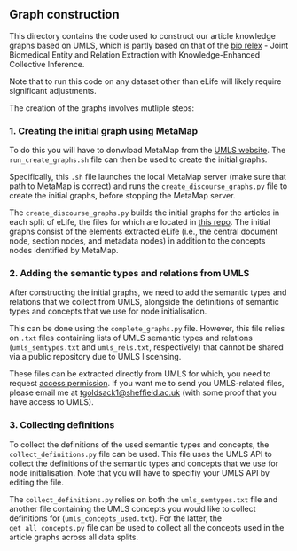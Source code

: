## Graph construction

This directory contains the code used to construct our article knowledge graphs based on UMLS, which is partly based on that of the [bio relex](https://github.com/laituan245/bio_relex) - Joint Biomedical Entity and Relation Extraction with Knowledge-Enhanced Collective Inference.

Note that to run this code on any dataset other than eLife will likely require significant adjustments.

The creation of the graphs involves mutliple steps:

### 1. Creating the initial graph using MetaMap

To do this you will have to donwload MetaMap from the [UMLS website](https://lhncbc.nlm.nih.gov/ii/tools/MetaMap/documentation/Installation.html). The `run_create_graphs.sh` file can then be used to create the initial graphs.

Specifically, this `.sh` file launches the local MetaMap server (make sure that path to MetaMap is correct) and runs the `create_discourse_graphs.py` file to create the initial graphs, before stopping the MetaMap server.

The `create_discourse_graphs.py` builds the initial graphs for the articles in each split of eLife, the files for which are located in [this repo](https://github.com/TGoldsack1/Corpora_for_Lay_Summarisation).
The initial graphs consist of the elements extracted eLife (i.e., the central document node, section nodes, and metadata nodes) in addition to the concepts nodes identified by MetaMap.

### 2. Adding the semantic types and relations from UMLS

After constructing the initial graphs, we need to add the semantic types and relations that we collect from UMLS, alongside the definitions of semantic types and concepts that we use for node initialisation.

This can be done using the `complete_graphs.py` file. However, this file relies on `.txt` files containing lists of UMLS semantic types and relations (`umls_semtypes.txt` and `umls_rels.txt`, respectively) that cannot be shared via a public repository due to UMLS liscensing.

These files can be extracted directly from UMLS for which, you need to request [access permission](https://www.nlm.nih.gov/research/umls/index.html). If you want me to send you UMLS-related files, please email me at [tgoldsack1@sheffield.ac.uk](mailto:tgoldsack1@sheffield.ac.uk) (with some proof that you have access to UMLS).

### 3. Collecting definitions

To collect the definitions of the used semantic types and concepts, the `collect_definitions.py` file can be used. This file uses the UMLS API to collect the definitions of the semantic types and concepts that we use for node initialisation. Note that you will have to specifiy your UMLS API by editing the file.

The `collect_definitions.py` relies on both the `umls_semtypes.txt` file and another file containing the UMLS concepts you would like to collect definitions for (`umls_concepts_used.txt`). For the latter, the `get_all_concepts.py` file can be used to collect all the concepts used in the article graphs across all data splits.